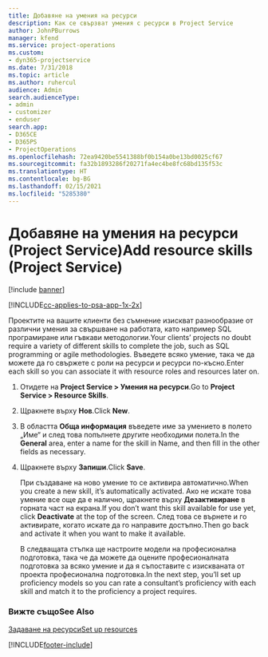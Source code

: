 ```yaml
---
title: Добавяне на умения на ресурси
description: Как се свързват умения с ресурси в Project Service
author: JohnPBurrows
manager: kfend
ms.service: project-operations
ms.custom:
- dyn365-projectservice
ms.date: 7/31/2018
ms.topic: article
ms.author: ruhercul
audience: Admin
search.audienceType:
- admin
- customizer
- enduser
search.app:
- D365CE
- D365PS
- ProjectOperations
ms.openlocfilehash: 72ea9420be5541388bf0b154a0be13bd0025cf67
ms.sourcegitcommit: fa32b1893286f20271fa4ec4be8fc68bd135f53c
ms.translationtype: HT
ms.contentlocale: bg-BG
ms.lasthandoff: 02/15/2021
ms.locfileid: "5285380"
---
```

# <a name="add-resource-skills-project-service"></a><span data-ttu-id="a82ec-103">Добавяне на умения на ресурси (Project Service)</span><span class="sxs-lookup"><span data-stu-id="a82ec-103">Add resource skills (Project Service)</span></span>

[!include [banner](../includes/psa-now-project-operations.md)]

[!INCLUDE[cc-applies-to-psa-app-1x-2x](../includes/cc-applies-to-psa-app-1x-2x.md)]

<span data-ttu-id="a82ec-104">Проектите на вашите клиенти без съмнение изискват разнообразие от различни умения за свършване на работата, като например SQL програмиране или гъвкави методологии.</span><span class="sxs-lookup"><span data-stu-id="a82ec-104">Your clients’ projects no doubt require a variety of different skills to complete the job, such as SQL programming or agile methodologies.</span></span> <span data-ttu-id="a82ec-105">Въведете всяко умение, така че да можете да го свържете с роли на ресурси и ресурси по-късно.</span><span class="sxs-lookup"><span data-stu-id="a82ec-105">Enter each skill so you can associate it with resource roles and resources later on.</span></span>  
  
1. <span data-ttu-id="a82ec-106">Отидете на **Project Service > Умения на ресурси**.</span><span class="sxs-lookup"><span data-stu-id="a82ec-106">Go to **Project Service > Resource Skills**.</span></span>  
  
2. <span data-ttu-id="a82ec-107">Щракнете върху **Нов**.</span><span class="sxs-lookup"><span data-stu-id="a82ec-107">Click **New**.</span></span>  
  
3. <span data-ttu-id="a82ec-108">В областта **Обща информация** въведете име за умението в полето „Име“ и след това попълнете другите необходими полета.</span><span class="sxs-lookup"><span data-stu-id="a82ec-108">In the **General** area, enter a name for the skill in Name, and then fill in the other fields as necessary.</span></span>  
  
4. <span data-ttu-id="a82ec-109">Щракнете върху **Запиши**.</span><span class="sxs-lookup"><span data-stu-id="a82ec-109">Click **Save**.</span></span>  
  
   <span data-ttu-id="a82ec-110">При създаване на ново умение то се активира автоматично.</span><span class="sxs-lookup"><span data-stu-id="a82ec-110">When you create a new skill, it’s automatically activated.</span></span> <span data-ttu-id="a82ec-111">Ако не искате това умение все още да е налично, щракнете върху **Дезактивиране** в горната част на екрана.</span><span class="sxs-lookup"><span data-stu-id="a82ec-111">If you don’t want this skill available for use yet, click **Deactivate** at the top of the screen.</span></span> <span data-ttu-id="a82ec-112">След това се върнете и го активирате, когато искате да го направите достъпно.</span><span class="sxs-lookup"><span data-stu-id="a82ec-112">Then go back and activate it when you want to make it available.</span></span>  
  
   <span data-ttu-id="a82ec-113">В следващата стъпка ще настроите модели на професионална подготовка, така че да можете да оцените професионалната подготовка за всяко умение и да я съпоставите с изискваната от проекта професионална подготовка.</span><span class="sxs-lookup"><span data-stu-id="a82ec-113">In the next step, you’ll set up proficiency models so you can rate a consultant’s proficiency with each skill and match it to the proficiency a project requires.</span></span>  
  
### <a name="see-also"></a><span data-ttu-id="a82ec-114">Вижте също</span><span class="sxs-lookup"><span data-stu-id="a82ec-114">See Also</span></span>  
 [<span data-ttu-id="a82ec-115">Задаване на ресурси</span><span class="sxs-lookup"><span data-stu-id="a82ec-115">Set up resources</span></span>](../psa/set-up-resources.md)


[!INCLUDE[footer-include](../includes/footer-banner.md)]